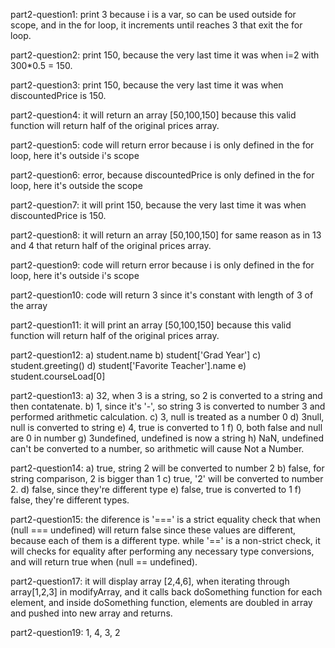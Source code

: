 part2-question1: 
    print 3 because i is a var, so can be used outside for scope, and in the for loop, it increments until reaches 3 that exit the for loop.

part2-question2:
     print 150, because the very last time it was when i=2 with 300*0.5 = 150.

part2-question3: 
    print 150, because the very last time it was when discountedPrice is 150.

part2-question4: 
    it will return an array [50,100,150] because this valid function will return half of the original prices array.

part2-question5: 
    code will return error because i is only defined in the for loop, here it's outside i's scope

part2-question6: 
    error, because discountedPrice is only defined in the for loop, here it's outside the scope

part2-question7: 
    it will print 150, because the very last time it was when discountedPrice is 150.

part2-question8: 
    it will return an array [50,100,150] for same reason as in 13 and 4 that return half of the original prices array.

part2-question9: 
    code will return error because i is only defined in the for loop, here it's outside i's scope

part2-question10: 
    code will return 3 since it's constant with length of 3 of the array

part2-question11: 
    it will print an array [50,100,150] because this valid function will return half of the original prices array.

part2-question12: 
                a) student.name
                b) student['Grad Year']
                c) student.greeting() 
                d) student['Favorite Teacher'].name 
                e) student.courseLoad[0]

part2-question13:
                a) 32, when 3 is a string, so 2 is converted to a string and then contatenate.
                b) 1, since it's '-', so string 3 is converted to number 3 and performed arithmetic calculation.
                c) 3, null is treated as a number 0
                d) 3null, null is converted to string
                e) 4, true is converted to 1
                f) 0, both false and null are 0 in number
                g) 3undefined, undefined is now a string
                h) NaN, undefined can't be converted to a number, so arithmetic will cause Not a Number.

part2-question14:
                a) true, string 2 will be converted to number 2
                b) false, for string comparison, 2 is bigger than 1
                c) true, '2' will be converted to number 2.
                d) false, since they're different type
                e) false, true is converted to 1
                f) false, they're different types.

part2-question15:
    the diference is '===' is a strict equality check that when (null === undefined) will return false since these values are different, because each of them is a different type.
    while '==' is a non-strict check, it will checks for equality after performing any necessary type conversions, and will return true when (null == undefined).

part2-question17: 
    it will display array [2,4,6], when iterating through array[1,2,3] in modifyArray, and it calls back doSomething function for each element, and inside doSomething function, elements are doubled in array and pushed into new array and returns.

part2-question19:
    1, 4, 3, 2
